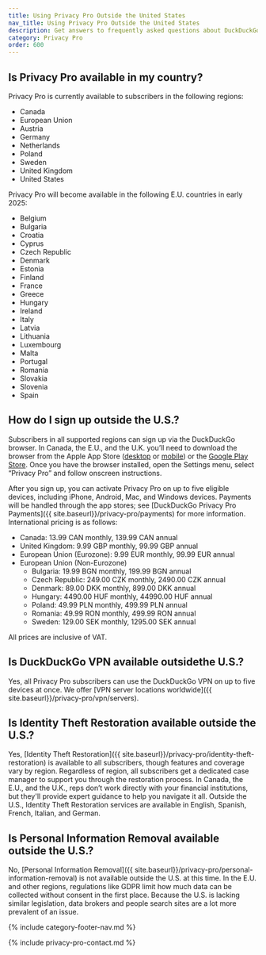```yaml
---
title: Using Privacy Pro Outside the United States
nav_title: Using Privacy Pro Outside the United States
description: Get answers to frequently asked questions about DuckDuckGo’s Privacy Pro subscription service that includes VPN, Personal Information Removal, and Identity Theft Restoration.
category: Privacy Pro
order: 600
---
```


## Is Privacy Pro available in my country?

Privacy Pro is currently available to subscribers in the following regions:

-   Canada
-   European Union
-   Austria
-   Germany
-   Netherlands
-   Poland
-   Sweden
-   United Kingdom
-   United States

Privacy Pro will become available in the following E.U. countries in early 2025:

-   Belgium
-   Bulgaria
-   Croatia
-   Cyprus
-   Czech Republic
-   Denmark
-   Estonia
-   Finland
-   France
-   Greece
-   Hungary
-   Ireland
-   Italy
-   Latvia
-   Lithuania
-   Luxembourg
-   Malta
-   Portugal
-   Romania
-   Slovakia
-   Slovenia
-   Spain

## How do I sign up outside the U.S.?

Subscribers in all supported regions can sign up via the DuckDuckGo browser. In Canada, the E.U., and the U.K. you’ll need to download the browser from the Apple App Store ([desktop](https://apps.apple.com/us/app/duckduckgo-private-browser/id663592361) or [mobile](https://apps.apple.com/us/app/duckduckgo-private-browser/id663592361)) or the [Google Play Store](https://play.google.com/store/apps/details?id=com.duckduckgo.mobile.android). Once you have the browser installed, open the Settings menu, select “Privacy Pro” and follow onscreen instructions.

After you sign up, you can activate Privacy Pro on up to five eligible devices, including iPhone, Android, Mac, and Windows devices. Payments will be handled through the app stores; see [DuckDuckGo Privacy Pro Payments]({{ site.baseurl}}/privacy-pro/payments) for more information. International pricing is as follows:

-   Canada: 13.99 CAN monthly, 139.99 CAN annual
-   United Kingdom: 9.99 GBP monthly, 99.99 GBP annual
-   European Union (Eurozone): 9.99 EUR monthly, 99.99 EUR annual
-   European Union (Non-Eurozone)
    -   Bulgaria: 19.99 BGN monthly, 199.99 BGN annual
    -   Czech Republic: 249.00 CZK monthly, 2490.00 CZK annual
    -   Denmark: 89.00 DKK monthly, 899.00 DKK annual
    -   Hungary: 4490.00 HUF monthly, 44990.00 HUF annual
    -   Poland: 49.99 PLN monthly, 499.99 PLN annual
    -   Romania: 49.99 RON monthly, 499.99 RON annual
    -   Sweden: 129.00 SEK monthly, 1295.00 SEK annual

All prices are inclusive of VAT.

## Is DuckDuckGo VPN available outsidethe U.S.?

Yes, all Privacy Pro subscribers can use the DuckDuckGo VPN on up to five devices at once. We offer [VPN server locations worldwide]({{ site.baseurl}}/privacy-pro/vpn/servers).

## Is Identity Theft Restoration available outside the U.S.?

Yes, [Identity Theft Restoration]({{ site.baseurl}}/privacy-pro/identity-theft-restoration) is available to all subscribers, though features and coverage vary by region. Regardless of region, all subscribers get a dedicated case manager to support you through the restoration process. In Canada, the E.U., and the U.K., reps don’t work directly with your financial institutions, but they'll provide expert guidance to help you navigate it all. Outside the U.S., Identity Theft Restoration services are available in English, Spanish, French, Italian, and German.

## Is Personal Information Removal available outside the U.S.?

No, [Personal Information Removal]({{ site.baseurl}}/privacy-pro/personal-information-removal) is not available outside the U.S. at this time. In the E.U. and other regions, regulations like GDPR limit how much data can be collected without consent in the first place. Because the U.S. is lacking similar legislation, data brokers and people search sites are a lot more prevalent of an issue.

{% include category-footer-nav.md %}

{% include privacy-pro-contact.md %}
